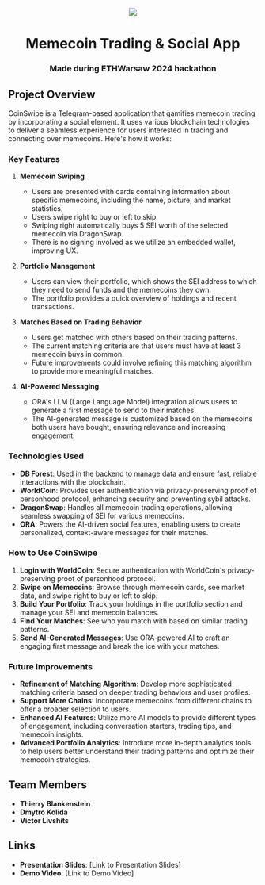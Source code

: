 <p align="center">
  <img src="https://i.postimg.cc/Dfg4fYSw-/Logo-3.png" />
</p>

<h1 align="center">Memecoin Trading & Social App</h1>
<h3 align="center">Made during ETHWarsaw 2024 hackathon</h3>

Project Overview
----------------

CoinSwipe is a Telegram-based application that gamifies memecoin trading by incorporating a social element. It uses various blockchain technologies to deliver a seamless experience for users interested in trading and connecting over memecoins. Here's how it works:

### Key Features

1.  **Memecoin Swiping**

    -   Users are presented with cards containing information about specific memecoins, including the name, picture, and market statistics.
    -   Users swipe right to buy or left to skip.
    -   Swiping right automatically buys 5 SEI worth of the selected memecoin via DragonSwap.
    -   There is no signing involved as we utilize an embedded wallet, improving UX.
2.  **Portfolio Management**

    -   Users can view their portfolio, which shows the SEI address to which they need to send funds and the memecoins they own.
    -   The portfolio provides a quick overview of holdings and recent transactions.
3.  **Matches Based on Trading Behavior**

    -   Users get matched with others based on their trading patterns.
    -   The current matching criteria are that users must have at least 3 memecoin buys in common.
    -   Future improvements could involve refining this matching algorithm to provide more meaningful matches.
4.  **AI-Powered Messaging**

    -   ORA's LLM (Large Language Model) integration allows users to generate a first message to send to their matches.
    -   The AI-generated message is customized based on the memecoins both users have bought, ensuring relevance and increasing engagement.

### Technologies Used

-   **DB Forest**: Used in the backend to manage data and ensure fast, reliable interactions with the blockchain.
-   **WorldCoin**: Provides user authentication via privacy-preserving proof of personhood protocol, enhancing security and preventing sybil attacks.
-   **DragonSwap**: Handles all memecoin trading operations, allowing seamless swapping of SEI for various memecoins.
-   **ORA**: Powers the AI-driven social features, enabling users to create personalized, context-aware messages for their matches.

### How to Use CoinSwipe

1.  **Login with WorldCoin**: Secure authentication with WorldCoin's privacy-preserving proof of personhood protocol.
2.  **Swipe on Memecoins**: Browse through memecoin cards, see market data, and swipe right to buy or left to skip.
3.  **Build Your Portfolio**: Track your holdings in the portfolio section and manage your SEI and memecoin balances.
4.  **Find Your Matches**: See who you match with based on similar trading patterns.
5.  **Send AI-Generated Messages**: Use ORA-powered AI to craft an engaging first message and break the ice with your matches.

### Future Improvements

-   **Refinement of Matching Algorithm**: Develop more sophisticated matching criteria based on deeper trading behaviors and user profiles.
-   **Support More Chains**: Incorporate memecoins from different chains to offer a broader selection to users.
-   **Enhanced AI Features**: Utilize more AI models to provide different types of engagement, including conversation starters, trading tips, and memecoin insights.
-   **Advanced Portfolio Analytics**: Introduce more in-depth analytics tools to help users better understand their trading patterns and optimize their memecoin strategies.

Team Members
------------

-   **Thierry Blankenstein**
-   **Dmytro Kolida**
-   **Victor Livshits**

Links
-----

-   **Presentation Slides**: [Link to Presentation Slides]
-   **Demo Video**: [Link to Demo Video]
